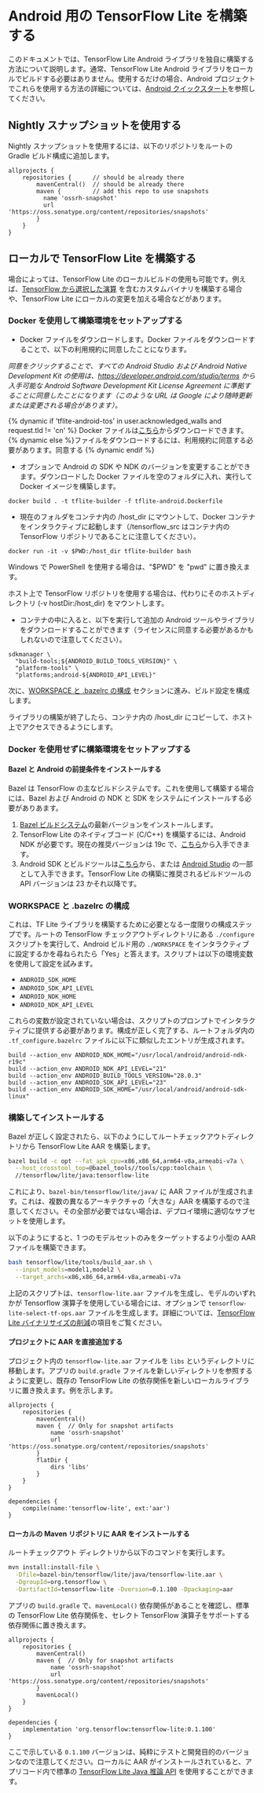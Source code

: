 # Android 用の TensorFlow Lite を構築する

このドキュメントでは、TensorFlow Lite Android ライブラリを独自に構築する方法について説明します。通常、TensorFlow Lite Android ライブラリをローカルでビルドする必要はありません。使用するだけの場合、Android プロジェクトでこれらを使用する方法の詳細については、[Android クイックスタート](../android/quickstart.md)を参照してください。

## Nightly スナップショットを使用する

Nightly スナップショットを使用するには、以下のリポジトリをルートの Gradle ビルド構成に追加します。

```build
allprojects {
    repositories {      // should be already there
        mavenCentral()  // should be already there
        maven {         // add this repo to use snapshots
          name 'ossrh-snapshot'
          url 'https://oss.sonatype.org/content/repositories/snapshots'
        }
    }
}
```

## ローカルで TensorFlow Lite を構築する

場合によっては、TensorFlow Lite のローカルビルドの使用も可能です。例えば、[TensorFlow から選択した演算](https://www.tensorflow.org/lite/guide/ops_select) を含むカスタムバイナリを構築する場合や、TensorFlow Lite にローカルの変更を加える場合などがあります。

### Docker を使用して構築環境をセットアップする

- Docker ファイルをダウンロードします。Docker ファイルをダウンロードすることで、以下の利用規約に同意したことになります。

*同意をクリックすることで、すべての Android Studio および Android Native Development Kit の使用は、https://developer.android.com/studio/terms から入手可能な Android Software Development Kit License Agreement に準拠することに同意したことになります（このような URL は Google により随時更新または変更される場合があります）。*

<!-- mdformat off(devsite fails if there are line-breaks in templates) -->

{% dynamic if 'tflite-android-tos' in user.acknowledged_walls and request.tld != 'cn' %} Docker ファイルは<a href="https://raw.githubusercontent.com/tensorflow/tensorflow/master/tensorflow/tools/dockerfiles/tflite-android.Dockerfile">こちら</a>からダウンロードできます。{% dynamic else %}ファイルをダウンロードするには、利用規約に同意する必要があります。<a class="button button-blue devsite-acknowledgement-link" data-globally-unique-wall-id="tflite-android-tos">同意する</a> {% dynamic endif %}

<!-- mdformat on -->

- オプションで Android の SDK や NDK のバージョンを変更することができます。ダウンロードした Docker ファイルを空のフォルダに入れ、実行して Docker イメージを構築します。

```shell
docker build . -t tflite-builder -f tflite-android.Dockerfile
```

- 現在のフォルダをコンテナ内の /host_dir にマウントして、Docker コンテナをインタラクティブに起動します（/tensorflow_src はコンテナ内の TensorFlow リポジトリであることに注意してください）。

```shell
docker run -it -v $PWD:/host_dir tflite-builder bash
```

Windows で PowerShell を使用する場合は、"$PWD" を "pwd" に置き換えます。

ホスト上で TensorFlow リポジトリを使用する場合は、代わりにそのホストディレクトリ (-v hostDir:/host_dir) をマウントします。

- コンテナの中に入ると、以下を実行して追加の Android ツールやライブラリをダウンロードすることができます（ライセンスに同意する必要があるかもしれないので注意してください）。

```shell
sdkmanager \
  "build-tools;${ANDROID_BUILD_TOOLS_VERSION}" \
  "platform-tools" \
  "platforms;android-${ANDROID_API_LEVEL}"
```

次に、[WORKSPACE と .bazelrc の構成](#configure_workspace_and_bazelrc) セクションに進み、ビルド設定を構成します。

ライブラリの構築が終了したら、コンテナ内の /host_dir にコピーして、ホスト上でアクセスできるようにします。

### Docker を使用せずに構築環境をセットアップする

#### Bazel と Android の前提条件をインストールする

Bazel は TensorFlow の主なビルドシステムです。これを使用して構築する場合には、Bazel および Android の NDK と SDK をシステムにインストールする必要がありあます。

1. [Bazel ビルドシステム](https://bazel.build/versions/master/docs/install.html)の最新バージョンをインストールします。
2. TensorFlow Lite のネイティブコード (C/C++) を構築するには、Android NDK が必要です。現在の推奨バージョンは 19c で、[こちら](https://developer.android.com/ndk/downloads/older_releases.html#ndk-19c-downloads)から入手できます。
3. Android SDK とビルドツールは[こちら](https://developer.android.com/tools/revisions/build-tools.html)から、または [Android Studio](https://developer.android.com/studio/index.html) の一部として入手できます。TensorFlow Lite の構築に推奨されるビルドツールの API バージョンは 23 かそれ以降です。

### WORKSPACE と .bazelrc の構成

これは、TF Lite ライブラリを構築するために必要となる一度限りの構成ステップです。ルートの TensorFlow チェックアウトディレクトリにある `./configure` スクリプトを実行して、Android ビルド用の `./WORKSPACE` をインタラクティブに設定するかを尋ねられたら「Yes」と答えます。スクリプトは以下の環境変数を使用して設定を試みます。

- `ANDROID_SDK_HOME`
- `ANDROID_SDK_API_LEVEL`
- `ANDROID_NDK_HOME`
- `ANDROID_NDK_API_LEVEL`

これらの変数が設定されていない場合は、スクリプトのプロンプトでインタラクティブに提供する必要があります。構成が正しく完了する、ルートフォルダ内の `.tf_configure.bazelrc` ファイルに以下に類似したエントリが生成されます。

```shell
build --action_env ANDROID_NDK_HOME="/usr/local/android/android-ndk-r19c"
build --action_env ANDROID_NDK_API_LEVEL="21"
build --action_env ANDROID_BUILD_TOOLS_VERSION="28.0.3"
build --action_env ANDROID_SDK_API_LEVEL="23"
build --action_env ANDROID_SDK_HOME="/usr/local/android/android-sdk-linux"
```

### 構築してインストールする

Bazel が正しく設定されたら、以下のようにしてルートチェックアウトディレクトリから TensorFlow Lite AAR を構築します。

```sh
bazel build -c opt --fat_apk_cpu=x86,x86_64,arm64-v8a,armeabi-v7a \
  --host_crosstool_top=@bazel_tools//tools/cpp:toolchain \
  //tensorflow/lite/java:tensorflow-lite
```

これにより、`bazel-bin/tensorflow/lite/java/` に AAR ファイルが生成されます。これは、複数の異なるアーキテクチャの「大きな」AAR を構築するので注意してください。その全部が必要ではない場合は、デプロイ環境に適切なサブセットを使用します。

以下のようにすると、1 つのモデルセットのみをターゲットするより小型の AAR ファイルを構築できます。

```sh
bash tensorflow/lite/tools/build_aar.sh \
  --input_models=model1,model2 \
  --target_archs=x86,x86_64,arm64-v8a,armeabi-v7a
```

上記のスクリプトは、`tensorflow-lite.aar` ファイルを生成し、モデルのいずれかが Tensorflow 演算子を使用している場合には、オプションで `tensorflow-lite-select-tf-ops.aar` ファイルを生成します。詳細については、[TensorFlow Lite バイナリサイズの削減](../guide/reduce_binary_size.md)の項目をご覧ください。

#### プロジェクトに AAR を直接追加する

プロジェクト内の `tensorflow-lite.aar` ファイルを `libs` というディレクトリに移動します。アプリの `build.gradle` ファイルを新しいディレクトリを参照するように変更し、既存の TensorFlow Lite の依存関係を新しいローカルライブラリに置き換えます。例を示します。

```
allprojects {
    repositories {
        mavenCentral()
        maven {  // Only for snapshot artifacts
            name 'ossrh-snapshot'
            url 'https://oss.sonatype.org/content/repositories/snapshots'
        }
        flatDir {
            dirs 'libs'
        }
    }
}

dependencies {
    compile(name:'tensorflow-lite', ext:'aar')
}
```

#### ローカルの Maven リポジトリに AAR をインストールする

ルートチェックアウト ディレクトリから以下のコマンドを実行します。

```sh
mvn install:install-file \
  -Dfile=bazel-bin/tensorflow/lite/java/tensorflow-lite.aar \
  -DgroupId=org.tensorflow \
  -DartifactId=tensorflow-lite -Dversion=0.1.100 -Dpackaging=aar
```

アプリの `build.gradle` で、`mavenLocal()` 依存関係があることを確認し、標準の TensorFlow Lite 依存関係を、セレクト TensorFlow 演算子をサポートする依存関係に置き換えます。

```
allprojects {
    repositories {
        mavenCentral()
        maven {  // Only for snapshot artifacts
            name 'ossrh-snapshot'
            url 'https://oss.sonatype.org/content/repositories/snapshots'
        }
        mavenLocal()
    }
}

dependencies {
    implementation 'org.tensorflow:tensorflow-lite:0.1.100'
}
```

ここで示している `0.1.100` バージョンは、純粋にテストと開発目的のバージョンなので注意してください。ローカルに AAR がインストールされていると、アプリコード内で標準の [TensorFlow Lite Java 推論 API](../guide/inference.md) を使用することができます。
